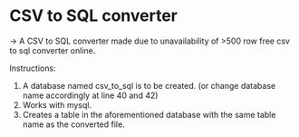 # CSV to SQL converter

-> A CSV to SQL converter made due to unavailability of >500 row free csv to sql converter online.

Instructions: 
1) A database named csv_to_sql is to be created. (or change database name accordingly at line 40 and 42)
2) Works with mysql.
3) Creates a table in the aforementioned database with the same table name as the converted file.
